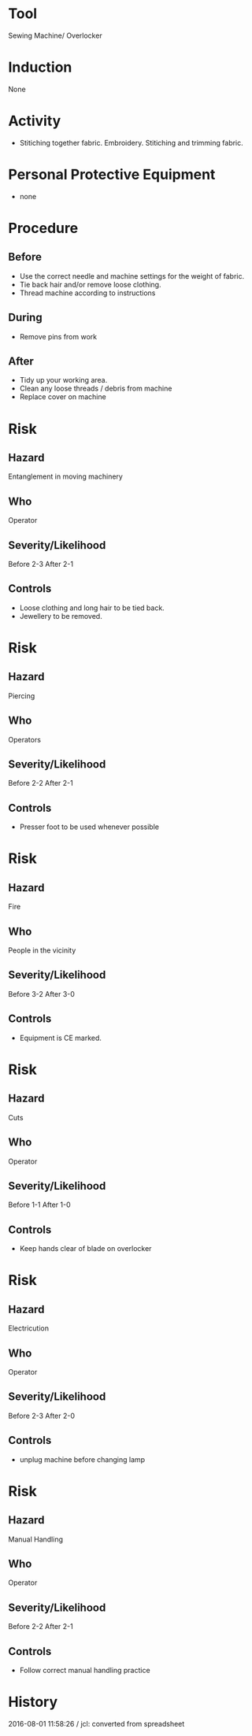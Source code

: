 # Tool
Sewing Machine/ Overlocker
# Induction
None
# Activity

* Stitiching together fabric. Embroidery. Stitiching and trimming fabric.

# Personal Protective Equipment

* none

# Procedure
## Before

* Use the correct needle and machine settings for the weight of fabric.
* Tie back hair and/or remove loose clothing.
* Thread machine according to instructions

## During

* Remove pins from work

## After

* Tidy up your working area.
* Clean any loose threads / debris from machine
* Replace cover on machine

# Risk
## Hazard
Entanglement in moving machinery
## Who
Operator
## Severity/Likelihood
Before 2-3 After 2-1
## Controls

* Loose clothing and long hair to be tied back.
* Jewellery to be removed.

# Risk
## Hazard
Piercing
## Who
Operators
## Severity/Likelihood
Before 2-2 After 2-1
## Controls

* Presser foot to be used whenever possible

# Risk
## Hazard
Fire
## Who
People in the vicinity
## Severity/Likelihood
Before 3-2 After 3-0
## Controls

* Equipment is CE marked.

# Risk
## Hazard
Cuts
## Who
Operator
## Severity/Likelihood
Before 1-1 After 1-0
## Controls

* Keep hands clear of blade on overlocker

# Risk
## Hazard
Electricution
## Who
Operator
## Severity/Likelihood
Before 2-3 After 2-0
## Controls

* unplug machine before changing lamp

# Risk
## Hazard
Manual Handling
## Who
Operator
## Severity/Likelihood
Before 2-2 After 2-1
## Controls

* Follow correct manual handling practice

# History
2016-08-01 11:58:26 / jcl: converted from spreadsheet

